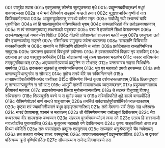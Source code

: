 001	वासुदेव उवाच
001a	एवमुक्तस्तु कौन्तेय सूतपुत्रस्तदा मृधे
001c	प्रद्युम्नमब्रवीच्छ्लक्ष्णं मधुरं वाक्यमञ्जसा
002a	न मे भयं रौक्मिणेय सङ्ग्रामे यच्छतो हयान्
002c	युद्धज्ञश्चास्मि वृष्णीनां नात्र किञ्चिदतोऽन्यथा
003a	आयुष्मन्नुपदेशस्तु सारथ्ये वर्ततां स्मृतः
003c	सर्वार्थेषु रथी रक्ष्यस्त्वं चापि भृशपीडितः
004a	त्वं हि शाल्वप्रयुक्तेन पत्रिणाभिहतो भृशम्
004c	कश्मलाभिहतो वीर ततोऽहमपयातवान्
005a	स त्वं सात्वतमुख्याद्य लब्धसञ्ज्ञो यदृच्छया
005c	पश्य मे हयसंयाने शिक्षां केशवनन्दन
006a	दारुकेणाहमुत्पन्नो यथावच्चैव शिक्षितः
006c	वीतभीः प्रविशाम्येतां शाल्वस्य महतीं चमूम्
007a	एवमुक्त्वा ततो वीर हयान्सञ्चोद्य सङ्गरे
007c	रश्मिभिश्च समुद्यम्य जवेनाभ्यपतत्तदा
008a	मण्डलानि विचित्राणि यमकानीतराणि च
008c	सव्यानि च विचित्राणि दक्षिणानि च सर्वशः
009a	प्रतोदेनाहता राजन्रश्मिभिश्च समुद्यताः
009c	उत्पतन्त इवाकाशं विबभुस्ते हयोत्तमाः
010a	ते हस्तलाघवोपेतं विज्ञाय नृप दारुकिम्
010c	दह्यमाना इव तदा पस्पृशुश्चरणैर्महीम्
011a	सोऽपसव्यां चमूं तस्य शाल्वस्य भरतर्षभ
011c	चकार नातियत्नेन तदद्भुतमिवाभवत्
012a	अमृष्यमाणोऽपसव्यं प्रद्युम्नेन स सौभराट्
012c	यन्तारमस्य सहसा त्रिभिर्बाणैः समर्पयत्
013a	दारुकस्य सुतस्तं तु बाणवेगमचिन्तयन्
013c	भूय एव महाबाहो प्रययौ हयसम्मतः
014a	ततो बाणान्बहुविधान्पुनरेव स सौभराट्
014c	मुमोच तनये वीरे मम रुक्मिणिनन्दने
015a	तानप्राप्ताञ्शितैर्बाणैश्चिच्छेद परवीरहा
015c	रौक्मिणेयः स्मितं कृत्वा दर्शयन्हस्तलाघवम्
016a	छिन्नान्दृष्ट्वा तु तान्बाणान्प्रद्युम्नेन स सौभराट्
016c	आसुरीं दारुणीं मायामास्थाय व्यसृजच्छरान्
017a	प्रयुज्यमानमाज्ञाय दैतेयास्त्रं महाबलः
017c	ब्रह्मास्त्रेणान्तरा छित्त्वा मुमोचान्यान्पतत्रिणः
018a	ते तदस्त्रं विधूयाशु विव्यधू रुधिराशनाः
018c	शिरस्युरसि वक्त्रे च स मुमोह पपात च
019a	तस्मिन्निपतिते क्षुद्रे शाल्वे बाणप्रपीडिते
019c	रौक्मिणेयोऽपरं बाणं सन्दधे शत्रुनाशनम्
020a	तमर्चितं सर्वदाशार्हपूगैराशीर्भिरर्कज्वलनप्रकाशम्
020c	दृष्ट्वा शरं ज्यामभिनीयमानं बभूव हाहाकृतमन्तरिक्षम्
021a	ततो देवगणाः सर्वे सेन्द्राः सह धनेश्वराः
021c	नारदं प्रेषयामासुः श्वसनं च महाबलम्
022a	तौ रौक्मिणेयमागम्य वचोऽब्रूतां दिवौकसाम्
022c	नैष वध्यस्त्वया वीर शाल्वराजः कथञ्चन
023a	संहरस्व पुनर्बाणमवध्योऽयं त्वया रणे
023c	एतस्य हि शरस्याजौ नावध्योऽस्ति पुमान्क्वचित्
024a	मृत्युरस्य महाबाहो रणे देवकिनन्दनः
024c	कृष्णः सङ्कल्पितो धात्रा तन्न मिथ्या भवेदिति
025a	ततः परमसंहृष्टः प्रद्युम्नः शरमुत्तमम्
025c	सञ्जहार धनुःश्रेष्ठात्तूणे चैव न्यवेशयत्
026a	तत उत्थाय राजेन्द्र शाल्वः परमदुर्मनाः
026c	व्यपायात्सबलस्तूर्णं प्रद्युम्नशरपीडितः
027a	स द्वारकां परित्यज्य क्रूरो वृष्णिभिरर्दितः
027c	सौभमास्थाय राजेन्द्र दिवमाचक्रमे तदा
